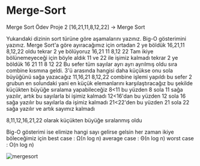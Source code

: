 # Merge-Sort
Merge Sort Ödev
Proje 2
[16,21,11,8,12,22] -> Merge Sort

Yukarıdaki dizinin sort türüne göre aşamalarını yazınız.
Big-O gösterimini yazınız.
Merge Sort'a göre ayıracağımız için ortadan 2 ye böldük
 16,21,11   8,12,22 oldu tekrar 2 ye bölüyoruz
 16,21  11        8,12   22     Tam ikiye bölünemeyeceği için böyle aldık 11 ve 22 ile işimiz kalmadı tekrar 2 ye böldük
 16   21   11       8  12  22   Bu sefer tüm sayılar ayrı ayrı ayrılmış oldu sıra combine kısmına geldi. 3'ü arasında hangisi daha küçükse onu sola büyüğünü sağa yazacağız
 11,16,21       8,12,22       combine işlemi yapıldı bu sefer 2 grubun en solundaki yani en küçük elemanlarını karşılaştıracağız bu şekilde küçükten büyüğe sıralama yapabileceğiz
8<11 bu yüzden 8 sola 11 sağa yazılır, artık bu sayılarla bi işimiz kalmadı
12<16'dan bu yüzden 12 sola 16 sağa yazılır bu sayılarla da işimiz kalmadı
21<22'den bu yüzden 21 sola 22 sağa yazılır ve artık sayımız kalmadı 

8,11,12,16,21,22 olarak küçükten büyüğe sıralanmış oldu

Big-O gösterimi ise elimize hangi sayı gelirse gelsin her zaman ikiye böleceğimiz için 
best case :   Ω(n log n) average case :  Θ(n log n) worst case : O(n log n)

 
 
 


![mergesort](https://user-images.githubusercontent.com/83555226/211175417-13fb0f0a-fa93-443a-b618-e47d00f5877c.png)
